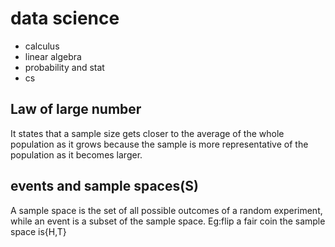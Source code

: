 # data science
* calculus
* linear algebra
* probability and stat
* cs
## Law of large number
   It states that a sample size gets closer to the average of the whole population as it grows because the sample is more representative of the population as it becomes larger.
## events and sample spaces(S)
   A sample space is the set of all possible outcomes of a random experiment, while an event is a subset of the sample space.
   Eg:flip a fair coin the sample space is{H,T}
   
